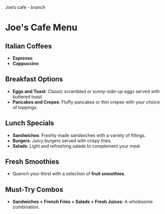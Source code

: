 Joe’s café - branch
# Joe's Cafe Menu

## Italian Coffees
- **Espresso**
- **Cappuccino**

## Breakfast Options
- **Eggs and Toast**: Classic scrambled or sunny-side-up eggs served with buttered toast.
- **Pancakes and Crepes**: Fluffy pancakes or thin crepes with your choice of toppings.

## Lunch Specials
- **Sandwiches**: Freshly made sandwiches with a variety of fillings.
- **Burgers**: Juicy burgers served with crispy fries.
- **Salads**: Light and refreshing salads to complement your meal.

## Fresh Smoothies
- Quench your thirst with a selection of **fruit smoothies**.

## Must-Try Combos
- **Sandwiches + French Fries + Salads + Fresh Juices**: A wholesome combination.
